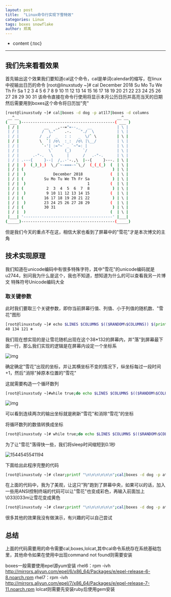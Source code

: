 ```yaml
---
layout: post
title:  "Linux命令行实现下雪特效"
categories: Linux
tags: boxes snowflake
author: 郑禹
---
```


* content
{:toc}
---
## 我们先来看看效果

首先输出这个效果我们要知道cal这个命令，cal是单词calendar的缩写，在linux中视输出日历的命令
[root@linuxstudy ~]# cal
    December 2018
Su Mo Tu We Th Fr Sa
                   1
 2  3  4  5  6  7  8
 9 10 11 12 13 14 15
16 17 18 19 20 21 22
23 24 25 26 27 28 29
30 31
该命令直接在命令行使用将显示本月公历日历并高亮当天的日期
然后需要用到boxes这个命令将日历加"壳"
```sh
[root@linuxstudy ~]# cal|boxes -d dog -p at1l7|boxes -d columns
 __^__                                           __^__
( ___ )-----------------------------------------( ___ )
 | / |           __   _,--="=--,_   __           | \ |
 | / |          /  \."    .-.    "./  \          | \ |
 | / |         /  ,/  _   : :   _  \/` \         | \ |
 | / |         \  `| /o\  :_:  /o\ |\__/         | \ |
 | / |          `-'| :="~` _ `~"=: |             | \ |
 | / |             \`     (_)     `/             | \ |
 | / |      .-"-.   \      |      /   .-"-.      | \ |
 | / | .---{     }--|  /,.-'-.,\  |--{     }---. | \ |
 | / |  )  (_)_)_)  \_/`~-===-~`\_/  (_(_(_)  (  | \ |
 | / | (                                       ) | \ |
 | / |  )            December 2018            (  | \ |
 | / | (         Su Mo Tu We Th Fr Sa          ) | \ |
 | / |  )                           1         (  | \ |
 | / | (          2  3  4  5  6  7  8          ) | \ |
 | / |  )         9 10 11 12 13 14 15         (  | \ |
 | / | (         16 17 18 19 20 21 22          ) | \ |
 | / |  )        23 24 25 26 27 28 29         (  | \ |
 | / | (         30 31                         ) | \ |
 | / |  )                                     (  | \ |
 |___| '---------------------------------------' |___|
(_____)-----------------------------------------(_____)
```

但是我们今天的重点不在这，相信大家也看到了屏幕中的"雪花"才是本次博文的主角

## 技术实现原理

我们知道在unicode编码中有很多特殊字符，其中"雪花"的unicode编码就是u2744，别问我为什么是这个，我也不知道，想知道为什么的可以查看我另一片博文 特殊符号Unicode编码大全

### 取关键参数

此时我们要取三个关键参数，即你当前屏幕行值、列值、小于列值的随机数、"雪花"图形

```sh
[root@linuxstudy ~]# echo $LINES $COLUMNS $(($RANDOM%$COLUMNS)) $(printf "\u2744\n")
40 134 121 ❄
```
我们现在想实现的是让雪花随机出现在这个38*132的屏幕内，并"落"到屏幕最下面一行，那么我们实现的逻辑是在屏幕内设定一个坐标系

![img](http://t1.aixinxi.net/o_1cuf1u56skt11em11f51uoerfsa.png-j.jpg) 


确定确定"雪花"出现的坐标，并让其横坐标不变的情况下，纵坐标每过一段时间+1，然后"消除"掉原本位置的"雪花"

这就需要构造一个循环数列
```sh
[root@linuxstudy ~]#while true;do echo $LINES $COLUMNS $(($RANDOM%$COLUMNS)) $(printf "\u2744\n");sleep 2;done|awk '{a[$3]=0;for(x in a) {y=a[x];a[x]=a[x]+1;printf "%s;%s ",y,x;printf "%s;%s;%s 0;0\n",a[x],x,$4;}}'
```
![img](http://t1.aixinxi.net/o_1cuf2034a84h1r526pq4rr1d6ka.gif-j.jpg) 

可以看到连续两次的输出坐标就是刷新"雪花"和消除“雪花”的坐标

将循环数列的数值转换成坐标

```sh
[root@linuxstudy ~]# while true;do echo $LINES $COLUMNS $(($RANDOM%$COLUMNS)) $(printf "\u2744\n");sleep 2;done|awk '{a[$3]=0;for(x in a) {y=a[x];a[x]=a[x]+1;printf "\033[%s;%sH ",y,x;printf "\033[%s;%sH%s \033[0;0H",a[x],x,$4;}}'
```
为了让"雪花"落得快一些，我们将sleep时间缩短到0.1秒

![1544545541194](http://t1.aixinxi.net/o_1cuf218r9b0c62nmk49a7234a.gif-j.jpg)

下面给出此程序完整的代码

```sh
[root@linuxstudy ~]# clear;printf "\n\n\n\n\n\n";cal|boxes -d dog -p at1l7|awk '{print "                                  "$0}'|boxes -d columns|lolcat;sleep 2;while true;do echo $LINES $COLUMNS $(($RANDOM%$COLUMNS)) $(printf "\u2744\n");sleep 0.1;done|awk '{a[$3]=0;for(x in a) {y=a[x];a[x]=a[x]+1;printf "\033[%s;%sH ",y,x;printf "\033[%s;%sH%s \033[0;0H",a[x],x,$4;}}'
```
在上面的代码中，我为了美观，让这只"狗"跑到了屏幕中央，如果可以的话，加入一些用ANSI控制终端的代码可以让"雪花"也变成彩色，再输入前面加上\033[033m让雪花变成黄色
```sh
[root@linuxstudy ~]# clear;printf "\n\n\n\n\n\n";cal|boxes -d dog -p at1l7|awk '{print "                                  "$0}'|boxes -d columns|lolcat;sleep 2;while true;do echo $LINES $COLUMNS $(($RANDOM%$COLUMNS)) $(printf "\u2744\n");sleep 0.1;done|awk '{a[$3]=0;for(x in a) {y=a[x];a[x]=a[x]+1;printf "\033[%s;%sH ",y,x;printf "\033[%s;%sH\033[033m%s \033[0;0H",a[x],x,$4;}}'
```
很多其他的效果我没有做演示，有兴趣的可以自己尝试

## 总结

上面的代码需要用的命令需要cal,boxes,lolcat,其中cal命令系统存在系统基础包里，其他命令如果在使用中出现command not found则需要安装

boxes一般需要使用epel源yum安装
rhel6：rpm -ivh  http://mirrors.aliyun.com/epel/6/x86_64/Packages/e/epel-release-6-8.noarch.rpm 
rhel7：rpm -ivh  http://mirrors.aliyun.com/epel/7/x86_64/Packages/e/epel-release-7-11.noarch.rpm
lolcat则需要先安装ruby后使用gem安装
